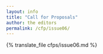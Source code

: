 ```yaml
---
layout: info
title: "Call for Proposals" 
author: the editors
permalink: /cfp/issue06/
---
```


{% translate_file cfps/issue06.md %}